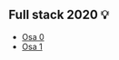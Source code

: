 ## Full stack 2020 :bulb:

* [Osa 0](https://github.com/johannaval/fullstack/tree/master/osa0)
* [Osa 1](https://github.com/johannaval/fullstack/tree/master/osa1)

